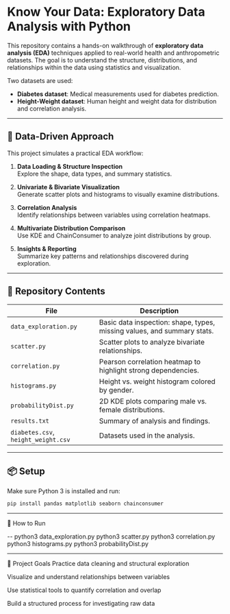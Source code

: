 # Know Your Data: Exploratory Data Analysis with Python

This repository contains a hands-on walkthrough of **exploratory data analysis (EDA)** techniques applied to real-world health and anthropometric datasets. The goal is to understand the structure, distributions, and relationships within the data using statistics and visualization.

Two datasets are used:
- **Diabetes dataset**: Medical measurements used for diabetes prediction.
- **Height-Weight dataset**: Human height and weight data for distribution and correlation analysis.

---

## 🧠 Data-Driven Approach

This project simulates a practical EDA workflow:
1. **Data Loading & Structure Inspection**  
   Explore the shape, data types, and summary statistics.

2. **Univariate & Bivariate Visualization**  
   Generate scatter plots and histograms to visually examine distributions.

3. **Correlation Analysis**  
   Identify relationships between variables using correlation heatmaps.

4. **Multivariate Distribution Comparison**  
   Use KDE and ChainConsumer to analyze joint distributions by group.

5. **Insights & Reporting**  
   Summarize key patterns and relationships discovered during exploration.

---

## 📁 Repository Contents

| File | Description |
|------|-------------|
| `data_exploration.py` | Basic data inspection: shape, types, missing values, and summary stats. |
| `scatter.py` | Scatter plots to analyze bivariate relationships. |
| `correlation.py` | Pearson correlation heatmap to highlight strong dependencies. |
| `histograms.py` | Height vs. weight histogram colored by gender. |
| `probabilityDist.py` | 2D KDE plots comparing male vs. female distributions. |
| `results.txt` | Summary of analysis and findings. |
| `diabetes.csv`, `height_weight.csv` | Datasets used in the analysis. |

---

## 📦 Setup

Make sure Python 3 is installed and run:

```bash
pip install pandas matplotlib seaborn chainconsumer

```
---
🚀 How to Run

-- python3 data_exploration.py
python3 scatter.py
python3 correlation.py
python3 histograms.py
python3 probabilityDist.py

---
🎯 Project Goals
Practice data cleaning and structural exploration

Visualize and understand relationships between variables

Use statistical tools to quantify correlation and overlap

Build a structured process for investigating raw data


